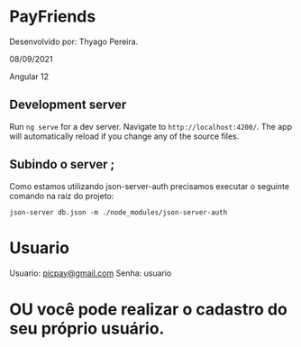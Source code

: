# PayFriends
Desenvolvido por: Thyago Pereira.

08/09/2021

Angular 12

## Development server

Run `ng serve` for a dev server. Navigate to `http://localhost:4200/`. The app will automatically reload if you change any of the source files.

## Subindo o server ;

Como estamos utilizando json-server-auth precisamos executar o seguinte comando na raiz do projeto:

`json-server db.json -m ./node_modules/json-server-auth`

# Usuario

Usuario: picpay@gmail.com
Senha: usuario

# OU você pode realizar o cadastro do seu próprio usuário.
